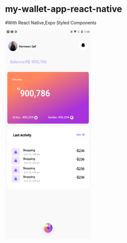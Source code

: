 # my-wallet-app-react-native
  
#With React Native,Expo Styled Components 
 

 

 

  <a href="https://example.com/">
    <img src= "https://github.com/tiagoalvesmoc/my-wallet-app-react-native/blob/main/Screenshot_20220410-175041.png" alt="Logo" width=280 height=680>
  </a>

 

